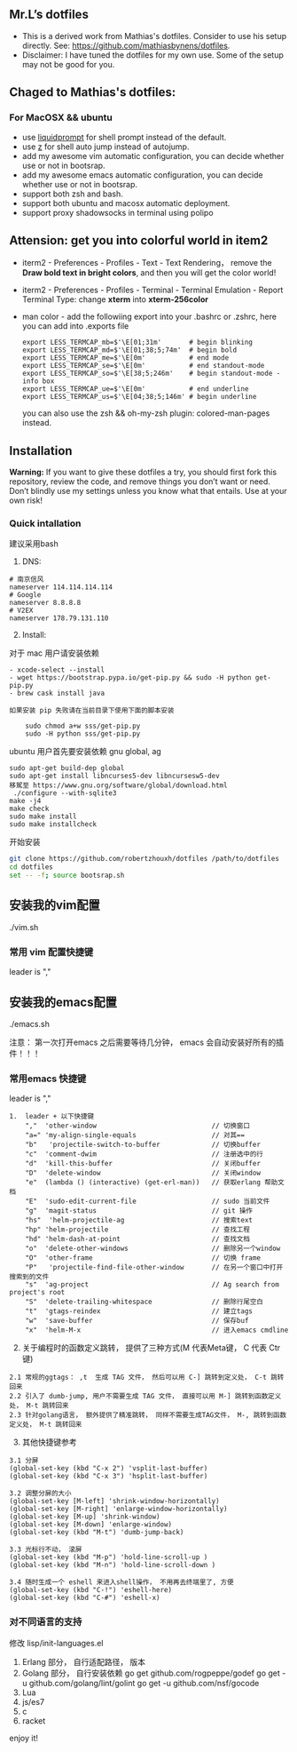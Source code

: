 ##  Mr.L’s dotfiles

* This is a derived work from Mathias's dotfiles. Consider to use his setup directly. See: https://github.com/mathiasbynens/dotfiles.
* Disclaimer: I have tuned the dotfiles for my own use. Some of the setup may not be good for you.

## Chaged to Mathias's dotfiles:

### For MacOSX && ubuntu

* use [liquidprompt](https://github.com/nojhan/liquidprompt) for shell prompt instead of the default.
* use [z](https://github.com/rupa/z) for shell auto jump instead of autojump.
* add my awesome vim automatic configuration, you can decide whether use or not in bootsrap.
* add my awesome emacs automatic configuration, you can decide whether use or not in bootsrap.
* support both zsh and bash.
* support both ubuntu and macosx automatic deployment.
* support proxy shadowsocks in terminal using polipo

## Attension: get you into colorful world in item2

- iterm2 - Preferences - Profiles - Text - Text Rendering， remove the **Draw bold text in bright colors**, and then you will get the color world!
- iterm2 - Preferences - Profiles - Terminal - Terminal Emulation - Report Terminal Type: change **xterm** into **xterm-256color**
- man color - add the followiing export into your .bashrc or .zshrc, here you can add into .exports file

    ```
    export LESS_TERMCAP_mb=$'\E[01;31m'       # begin blinking
    export LESS_TERMCAP_md=$'\E[01;38;5;74m'  # begin bold
    export LESS_TERMCAP_me=$'\E[0m'           # end mode
    export LESS_TERMCAP_se=$'\E[0m'           # end standout-mode
    export LESS_TERMCAP_so=$'\E[38;5;246m'    # begin standout-mode - info box
    export LESS_TERMCAP_ue=$'\E[0m'           # end underline
    export LESS_TERMCAP_us=$'\E[04;38;5;146m' # begin underline
    ```

    you can also use the zsh && oh-my-zsh plugin: colored-man-pages instead.

## Installation

**Warning:** If you want to give these dotfiles a try, you should first fork this repository, review the code, and remove things you don’t want or need. Don’t blindly use my settings unless you know what that entails. Use at your own risk!

### Quick intallation

建议采用bash

1. DNS:
```
# 南京信风
nameserver 114.114.114.114
# Google
nameserver 8.8.8.8
# V2EX
nameserver 178.79.131.110
```

2. Install:

对于 mac 用户请安装依赖

    - xcode-select --install
    - wget https://bootstrap.pypa.io/get-pip.py && sudo -H python get-pip.py
    - brew cask install java

    如果安装 pip 失败请在当前目录下使用下面的脚本安装

        sudo chmod a+w sss/get-pip.py
        sudo -H python sss/get-pip.py

ubuntu 用户首先要安装依赖 gnu global, ag

    sudo apt-get build-dep global
    sudo apt-get install libncurses5-dev libncursesw5-dev
    移駕至 https://www.gnu.org/software/global/download.html
     ./configure --with-sqlite3
    make -j4
    make check
    sudo make install
    sudo make installcheck


开始安装

```bash
git clone https://github.com/robertzhouxh/dotfiles /path/to/dotfiles
cd dotfiles
set -- -f; source bootsrap.sh
```

## 安装我的vim配置

./vim.sh

### 常用 vim 配置快捷键
leader is ","


## 安装我的emacs配置

./emacs.sh

注意： 第一次打开emacs 之后需要等待几分钟， emacs 会自动安装好所有的插件！！！

### 常用emacs 快捷键

leader is ","

```
1.  leader + 以下快捷键
    ","  'other-window                             // 切换窗口
    "a=" 'my-align-single-equals                   // 对其==
    "b"   'projectile-switch-to-buffer             // 切换buffer
    "c"  'comment-dwim                             // 注册选中的行
    "d"  'kill-this-buffer                         // 关闭buffer
    "D"  'delete-window                            // 关闭window
    "e"  (lambda () (interactive) (get-erl-man))   // 获取erlang 帮助文档
    "E"  'sudo-edit-current-file                   // sudo 当前文件
    "g"  'magit-status                             // git 操作
    "hs"  'helm-projectile-ag                      // 搜索text
    "hp" 'helm-projectile                          // 查找工程
    "hd" 'helm-dash-at-point                       // 查找文档
    "o"  'delete-other-windows                     // 删除另一个window
    "O"  'other-frame                              // 切换 frame
    "P"   'projectile-find-file-other-window       // 在另一个窗口中打开搜索到的文件
    "s"  'ag-project                               // Ag search from project's root
    "S"  'delete-trailing-whitespace               // 删除行尾空白
    "t"  'gtags-reindex                            // 建立tags
    "w"  'save-buffer                              // 保存buf
    "x"  'helm-M-x                                 // 进入emacs cmdline
```

2. 关于编程时的函数定义跳转， 提供了三种方式(M 代表Meta键， C 代表 Ctr 键)


```
2.1 常规的ggtags： ,t  生成 TAG 文件， 然后可以用 C-] 跳转到定义处， C-t 跳转回来
2.2 引入了 dumb-jump, 用户不需要生成 TAG 文件， 直接可以用 M-] 跳转到函数定义处， M-t 跳转回来
2.3 针对golang语言， 额外提供了精准跳转， 同样不需要生成TAG文件， M-, 跳转到函数定义处， M-t 跳转回来
```

3. 其他快捷键参考

```
3.1 分屏
(global-set-key (kbd "C-x 2") 'vsplit-last-buffer)  
(global-set-key (kbd "C-x 3") 'hsplit-last-buffer)

3.2 调整分屏的大小
(global-set-key [M-left] 'shrink-window-horizontally)
(global-set-key [M-right] 'enlarge-window-horizontally)
(global-set-key [M-up] 'shrink-window)
(global-set-key [M-down] 'enlarge-window)
(global-set-key (kbd "M-t") 'dumb-jump-back)

3.3 光标行不动， 滚屏
(global-set-key (kbd "M-p") 'hold-line-scroll-up )
(global-set-key (kbd "M-n") 'hold-line-scroll-down )

3.4 随时生成一个 eshell 来进入shell操作， 不用再去终端里了, 方便
(global-set-key (kbd "C-!") 'eshell-here)
(global-set-key (kbd "C-#") 'eshell-x)

```
### 对不同语言的支持

修改 lisp/init-languages.el

1. Erlang 部分， 自行适配路径， 版本
2. Golang 部分， 自行安装依赖
    go get github.com/rogpeppe/godef
    go get -u github.com/golang/lint/golint
    go get -u github.com/nsf/gocode
3. Lua
4. js/es7
5. c
6. racket


enjoy it!

